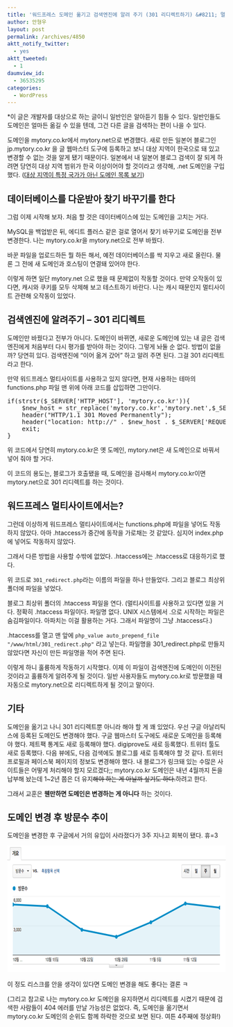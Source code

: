 ```yaml
---
title: '워드프레스 도메인 옮기고 검색엔진에 알려 주기 (301 리디렉트하기) &#8211; 멀티사이트까지 되게 하기'
author: 안형우
layout: post
permalink: /archives/4850
aktt_notify_twitter:
  - yes
aktt_tweeted:
  - 1
daumview_id:
  - 36535295
categories:
  - WordPress
---
```

*이 글은 개발자를 대상으로 하는 글이니 일반인은 알아듣기 힘들 수 있다. 일반인들도 도메인은 얼마든 옮길 수 있을 텐데, 그건 다른 글을 검색하는 편이 나을 수 있다.

도메인을 mytory.co.kr에서 mytory.net으로 변경했다. 새로 만든 일본어 블로그인 jp.mytory.co.kr 을 글 웹마스터 도구에 등록하고 보니 대상 지역이 한국으로 돼 있고 변경할 수 없는 것을 알게 됐기 때문이다. 일본에서 내 일본어 블로그 검색이 잘 되게 하려면 당연히 대상 지역 범위가 한국 이상이어야 할 것이라고 생각해, .net 도메인을 구입했다. ([대상 지역이 특정 국가가 아닌 도메인 목록 보기][1])

## 데이터베이스를 다운받아 찾기 바꾸기를 한다

그럼 이제 시작해 보자. 처음 할 것은 데이터베이스에 있는 도메인을 고치는 거다.

MySQL을 백업받은 뒤, 에디트 플러스 같은 걸로 열어서 찾기 바꾸기로 도메인을 전부 변경한다. 나는 mytory.co.kr을 mytory.net으로 전부 바꿨다.

바꾼 파일을 업로드하든 뭘 하든 해서, 예전 데이터베이스를 싹 지우고 새로 올린다. 물론 그 전에 새 도메인과 호스팅이 연결돼 있어야 한다.

이렇게 하면 일단 mytory.net 으로 했을 때 문제없이 작동할 것이다. 만약 오작동이 있다면, 캐시와 쿠키를 모두 삭제해 보고 테스트하기 바란다. 나는 캐시 때문인지 멀티사이트 관련해 오작동이 있었다.

## 검색엔진에 알려주기 &#8211; 301 리디렉트

도메인만 바꿨다고 전부가 아니다. 도메인이 바뀌면, 새로운 도메인에 있는 내 글은 검색엔진에게 처음부터 다시 평가를 받아야 하는 것이다. 그렇게 놔둘 순 없다. 방법이 없을까? 당연히 있다. 검색엔진에 &#8220;이어 옮겨 갔어&#8221; 하고 알려 주면 된다. 그걸 301 리디렉트라고 한다.

만약 워드프레스 멀티사이트를 사용하고 있지 않다면, 현재 사용하는 테마의 functions.php 파일 맨 위에 아래 코드를 삽입하면 그만이다.

<pre class="brush: php; gutter: true">if(strstr($_SERVER[&#039;HTTP_HOST&#039;], &#039;mytory.co.kr&#039;)){
    $new_host = str_replace(&#039;mytory.co.kr&#039;,&#039;mytory.net&#039;,$_SERVER[&#039;HTTP_HOST&#039;]);
    header("HTTP/1.1 301 Moved Permanently");
    header("location: http://" . $new_host . $_SERVER[&#039;REQUEST_URI&#039;] ); 
    exit;
}</pre>

위 코드에서 당연히 mytory.co.kr은 옛 도메인, mytory.net은 새 도메인으로 바꿔서 넣어 줘야 할 거다.

이 코드의 용도는, 블로그가 호출됐을 때, 도메인을 검사해서 mytory.co.kr이면 mytory.net으로 301 리디렉트를 하는 것이다.

## 워드프레스 멀티사이트에서는?

그런데 이상하게 워드프레스 멀티사이트에서는 functions.php에 파일을 넣어도 작동하지 않았다. 아마 .htaccess가 중간에 동작을 가로채는 것 같았다. 심지어 index.php에 넣어도 작동하지 않았다.

그래서 다른 방법을 사용할 수밖에 없었다. .htaccess에는 .htaccess로 대응하기로 했다.

위 코드로 `301_redirect.php`라는 이름의 파일을 하나 만들었다. 그리고 블로그 최상위 폴더에 파일을 넣었다.

블로그 최상위 폴더의 .htaccess 파일을 연다. (멀티사이트를 사용하고 있다면 있을 거다. 정확히 .htaccess 파일이다. 파일명 없다. UNIX 시스템에서 .으로 시작하는 파일은 숨김파일이다. 아파치는 이걸 활용하는 거다. 그래서 파일명이 그냥 .htaccess다.)

.htaccess를 열고 맨 앞에 `php_value auto_prepend_file "/www/html/301_redirect.php"` 라고 넣는다. 파일명을 301_redirect.php로 만들지 않았다면 자신이 만든 파일명을 적어 주면 된다.

이렇게 하니 훌륭하게 작동하기 시작했다. 이제 이 파일이 검색엔진에 도메인이 이전된 것이라고 훌륭하게 알려주게 될 것이다. 일반 사용자들도 mytory.co.kr로 방문했을 때 자동으로 mytory.net으로 리디렉트하게 될 것이고 말이다.

## 기타

도메인을 옮기고 나니 301 리디렉트뿐 아니라 해야 할 게 꽤 있었다. 우선 구글 아날리틱스에 등록된 도메인도 변경해야 했다. 구글 웹마스터 도구에도 새로운 도메인을 등록해야 했다. 제트팩 통계도 새로 등록해야 했다. digiprove도 새로 등록했다. 트위터 툴도 새로 등록했다. 다음 뷰에도, 다음 검색에도 블로그를 새로 등록해야 할 것 같다. 트위터 프로필과 페이스북 페이지의 정보도 변경해야 했다. 내 블로그가 링크돼 있는 수많은 사이트들은 어떻게 처리해야 할지 모르겠다;; mytory.co.kr 도메인은 내년 4월까지 돈을 납부해 놨는데 1~2년 쯤은 더 유지<del>해야 하는 게 아닐까 싶기도 하다.</del>하려고 한다.

그래서 교훈은 **웬만하면 도메인은 변경하는 게 아니다** 하는 것이다.

## 도메인 변경 후 방문수 추이

도메인을 변경한 후 구글에서 거의 유입이 사라졌다가 3주 지나고 회복이 됐다. 휴=3

<img class="aligncenter" src="/uploads/legacy/visits-count-after-changing-domain.png" alt="" width="764" height="292" />

이 정도 리스크를 안을 생각이 있다면 도메인 변경을 해도 좋다는 결론 ㅋ

(그리고 참고로 나는 mytory.co.kr 도메인을 유지하면서 리디렉트를 시켰기 때문에 검색한 사람들이 404 에러를 만날 가능성은 없었다. 즉, 도메인을 옮기면서 mytory.co.kr 도메인의 순위도 함께 하락한 것으로 보면 된다. 여튼 4주째에 정상화!)

 [1]: https://support.google.com/webmasters/bin/answer.py?hl=ko&answer=1347922
